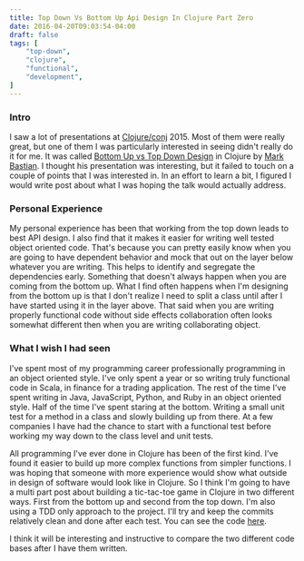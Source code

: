 ```yaml
---
title: Top Down Vs Bottom Up Api Design In Clojure Part Zero
date: 2016-04-20T09:03:54-04:00
draft: false
tags: [
    "top-down",
    "clojure",
    "functional",
    "development",
]
---
```

### Intro

I saw a lot of presentations at [Clojure/conj](http://clojure-conj.org/) 2015. Most of them were really great, but one of them I was particularly interested in seeing didn't really do it for me. It was called [Bottom Up vs Top Down Design](https://www.youtube.com/watch?v=Tb823aqgX_0&index=13&list=PLZdCLR02grLrl5ie970A24kvti21hGiOf) in Clojure by [Mark Bastian](https://github.com/markbastian).  I thought his presentation was interesting, but it failed to touch on a couple of points that I was interested in. In an effort to learn a bit, I figured I would write post about what I was hoping the talk would actually address.


### Personal Experience

My personal experience has been that working from the top down leads to best API design. I also find that it makes it easier for writing well tested object oriented code. That's because you can pretty easily know when you are going to have dependent behavior and mock that out on the layer below whatever you are writing. This helps to identify and segregate the dependencies early. Something that doesn't always happen when you are coming from the bottom up. What I find often happens when I'm designing from the bottom up is that I don't realize I need to split a class until after I have started using it in the layer above. That said when you are writing properly functional code without side effects collaboration often looks somewhat different then when you are writing collaborating object.


### What I wish I had seen

I've spent most of my programming career professionally programming in an object oriented style. I've only spent a year or so writing truly functional code in Scala, in finance for a trading application. The rest of the time I've spent writing in Java, JavaScript, Python, and Ruby in an object oriented style. Half of the time I've spent staring at the bottom. Writing a small unit test for a method in a class and slowly building up from there. At a few companies I have had the chance to start with a functional test before working my way down to the class level and unit tests. 

All programming I've ever done in Clojure has been of the first kind. I've found it easier to build up more complex functions from simpler functions.  I was hoping that someone with more experience would show what outside in design of software would look like in Clojure. So I think I'm going to have a multi part post about building a tic-tac-toe game in Clojure in two different ways. First from the bottom up and second from the top down. I'm also using a TDD only approach to the project. I'll try and keep the commits relatively clean and done after each test. You can see the code [here](https://github.com/charltonaustin/inside_out_ouside_in).


I think it will be interesting and instructive to compare the two different code bases after I have them written.
